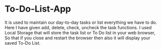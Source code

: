 # To-Do-List-App
It is used to maintain our day-to-day tasks or list everything we have to do. 
Here I have given add, delete, check, uncheck the task functions. 
I used Local Storage that will store the task list or To Do list in your web browser, So that if you close and restart the browser then also it will display your saved To-Do List.
